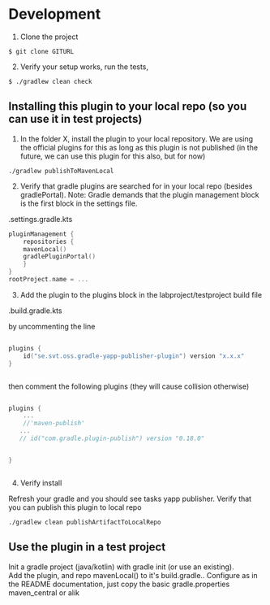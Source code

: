 # Development

1. Clone the project

```
$ git clone GITURL 
```

2. Verify your setup works, run the tests, 

```
$ ./gradlew clean check
```

## Installing this plugin to your local repo (so you can use it in test projects)


1. In the folder X, install the plugin to your local repository. We are using the official plugins for this
as long as this plugin is not published (in the future, we can use this plugin for this also, but for now)

```
./gradlew publishToMavenLocal
```

2. Verify that gradle plugins are searched for in your local repo (besides gradlePortal). Note: Gradle
   demands that the plugin management block is the first block in the settings file.

.settings.gradle.kts

```kotlin
pluginManagement {
    repositories {
    mavenLocal()
    gradlePluginPortal()
    }
}
rootProject.name = ...
```

3. Add the plugin to the plugins block in the labproject/testproject build file

.build.gradle.kts

by uncommenting the line
```kotlin

plugins {
    id("se.svt.oss.gradle-yapp-publisher-plugin") version "x.x.x"
}



```

then comment the following plugins (they will cause collision otherwise) 

```kotlin

plugins {
    ...
    //'maven-publish'
   ...
   // id("com.gradle.plugin-publish") version "0.18.0"


}



```

4. Verify install

Refresh your gradle and you should see tasks yapp publisher. Verify that you can publish this plugin to local repo

```
./gradlew clean publishArtifactToLocalRepo
```



## Use the plugin in a test project

Init a gradle project (java/kotlin) with gradle init (or use an existing).  
Add the plugin, and repo mavenLocal() to it's build.gradle..
Configure as in the README documentation, just copy the basic gradle.properties maven_central or alik




